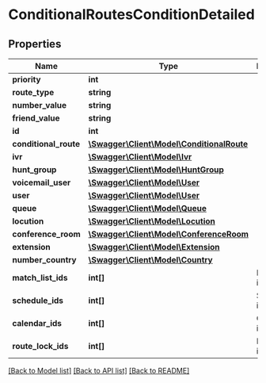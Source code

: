 # ConditionalRoutesConditionDetailed

## Properties
Name | Type | Description | Notes
------------ | ------------- | ------------- | -------------
**priority** | **int** |  | 
**route_type** | **string** |  | [optional] 
**number_value** | **string** |  | [optional] 
**friend_value** | **string** |  | [optional] 
**id** | **int** |  | [optional] 
**conditional_route** | [**\Swagger\Client\Model\ConditionalRoute**](ConditionalRoute.md) |  | 
**ivr** | [**\Swagger\Client\Model\Ivr**](Ivr.md) |  | [optional] 
**hunt_group** | [**\Swagger\Client\Model\HuntGroup**](HuntGroup.md) |  | [optional] 
**voicemail_user** | [**\Swagger\Client\Model\User**](User.md) |  | [optional] 
**user** | [**\Swagger\Client\Model\User**](User.md) |  | [optional] 
**queue** | [**\Swagger\Client\Model\Queue**](Queue.md) |  | [optional] 
**locution** | [**\Swagger\Client\Model\Locution**](Locution.md) |  | [optional] 
**conference_room** | [**\Swagger\Client\Model\ConferenceRoom**](ConferenceRoom.md) |  | [optional] 
**extension** | [**\Swagger\Client\Model\Extension**](Extension.md) |  | [optional] 
**number_country** | [**\Swagger\Client\Model\Country**](Country.md) |  | [optional] 
**match_list_ids** | **int[]** | Matchlist ids | [optional] 
**schedule_ids** | **int[]** | Schedule ids | [optional] 
**calendar_ids** | **int[]** | Calendar ids | [optional] 
**route_lock_ids** | **int[]** | Route lock ids | [optional] 

[[Back to Model list]](../README.md#documentation-for-models) [[Back to API list]](../README.md#documentation-for-api-endpoints) [[Back to README]](../README.md)


